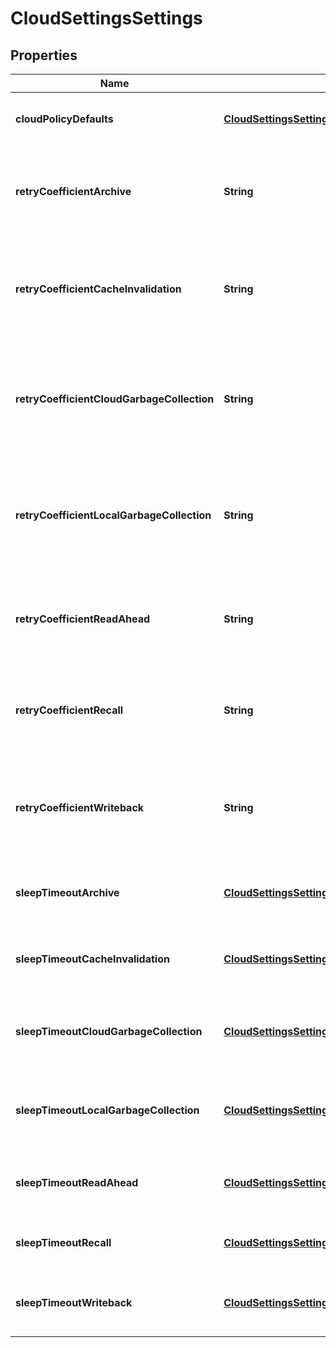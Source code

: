 
# CloudSettingsSettings

## Properties
Name | Type | Description | Notes
------------ | ------------- | ------------- | -------------
**cloudPolicyDefaults** | [**CloudSettingsSettingsCloudPolicyDefaults**](CloudSettingsSettingsCloudPolicyDefaults.md) | The default filepool policy values for cloudpools. |  [optional]
**retryCoefficientArchive** | **String** | Coefficients in the quadratic function for determining the rest period between successive archive attempts. |  [optional]
**retryCoefficientCacheInvalidation** | **String** | Coefficients in the quadratic function for determining the rest period between successive cache invalidation attempts. |  [optional]
**retryCoefficientCloudGarbageCollection** | **String** | Coefficients in the quadratic function for determining the rest period between successive cloud garbage collection attempts. |  [optional]
**retryCoefficientLocalGarbageCollection** | **String** | Coefficients in the quadratic function for determining the rest period between successive local garbage collection attempts. |  [optional]
**retryCoefficientReadAhead** | **String** | Coefficients in the quadratic function for determining the rest period between successive read ahead attempts. |  [optional]
**retryCoefficientRecall** | **String** | Coefficients in the quadratic function for determining the rest period between successive recall attempts. |  [optional]
**retryCoefficientWriteback** | **String** | Coefficients in the quadratic function for determining the rest period between successive writeback attempts. |  [optional]
**sleepTimeoutArchive** | [**CloudSettingsSettingsSleepTimeoutCloudGarbageCollection**](CloudSettingsSettingsSleepTimeoutCloudGarbageCollection.md) | Amount of time to wait between successive file archive operations. |  [optional]
**sleepTimeoutCacheInvalidation** | [**CloudSettingsSettingsSleepTimeoutCloudGarbageCollection**](CloudSettingsSettingsSleepTimeoutCloudGarbageCollection.md) | Amount of time to wait between successive file cache_invalidation operations. |  [optional]
**sleepTimeoutCloudGarbageCollection** | [**CloudSettingsSettingsSleepTimeoutCloudGarbageCollection**](CloudSettingsSettingsSleepTimeoutCloudGarbageCollection.md) | Amount of time to wait between successive file cloud garbage collection operations. |  [optional]
**sleepTimeoutLocalGarbageCollection** | [**CloudSettingsSettingsSleepTimeoutCloudGarbageCollection**](CloudSettingsSettingsSleepTimeoutCloudGarbageCollection.md) | Amount of time to wait between successive file local garbage collection operations. |  [optional]
**sleepTimeoutReadAhead** | [**CloudSettingsSettingsSleepTimeoutCloudGarbageCollection**](CloudSettingsSettingsSleepTimeoutCloudGarbageCollection.md) | Amount of time to wait between successive file read ahead operations. |  [optional]
**sleepTimeoutRecall** | [**CloudSettingsSettingsSleepTimeoutCloudGarbageCollection**](CloudSettingsSettingsSleepTimeoutCloudGarbageCollection.md) | Amount of time to wait between successive file recall operations. |  [optional]
**sleepTimeoutWriteback** | [**CloudSettingsSettingsSleepTimeoutCloudGarbageCollection**](CloudSettingsSettingsSleepTimeoutCloudGarbageCollection.md) | Amount of time to wait between successive file writeback operations. |  [optional]




